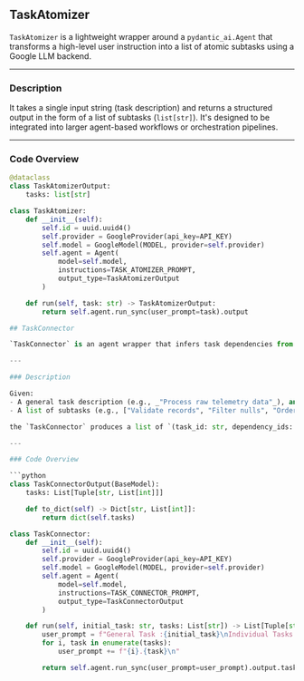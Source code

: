 ## TaskAtomizer

`TaskAtomizer` is a lightweight wrapper around a `pydantic_ai.Agent` that transforms a high-level user instruction into a list of atomic subtasks using a Google LLM backend.

---

### Description

It takes a single input string (task description) and returns a structured output in the form of a list of subtasks (`list[str]`). It's designed to be integrated into larger agent-based workflows or orchestration pipelines.

---

### Code Overview

```python
@dataclass
class TaskAtomizerOutput:
    tasks: list[str]

class TaskAtomizer:
    def __init__(self):
        self.id = uuid.uuid4()
        self.provider = GoogleProvider(api_key=API_KEY)
        self.model = GoogleModel(MODEL, provider=self.provider)
        self.agent = Agent(
            model=self.model,
            instructions=TASK_ATOMIZER_PROMPT,
            output_type=TaskAtomizerOutput
        )

    def run(self, task: str) -> TaskAtomizerOutput:
        return self.agent.run_sync(user_prompt=task).output

## TaskConnector

`TaskConnector` is an agent wrapper that infers task dependencies from a list of subtasks derived from a high-level task description. It uses a Google LLM via `pydantic_ai` to return a structured dependency graph.

---

### Description

Given:
- A general task description (e.g., _"Process raw telemetry data"_), and
- A list of subtasks (e.g., ["Validate records", "Filter nulls", "Order data by timestamp"]),

the `TaskConnector` produces a list of `(task_id: str, dependency_ids: List[int])` pairs, which describe which tasks depend on which others.

---

### Code Overview

```python
class TaskConnectorOutput(BaseModel):
    tasks: List[Tuple[str, List[int]]]

    def to_dict(self) -> Dict[str, List[int]]:
        return dict(self.tasks)

class TaskConnector:
    def __init__(self):
        self.id = uuid.uuid4()
        self.provider = GoogleProvider(api_key=API_KEY)
        self.model = GoogleModel(MODEL, provider=self.provider)
        self.agent = Agent(
            model=self.model,
            instructions=TASK_CONNECTOR_PROMPT,
            output_type=TaskConnectorOutput
        )

    def run(self, initial_task: str, tasks: List[str]) -> List[Tuple[str, List[int]]]:
        user_prompt = f"General Task :{initial_task}\nIndividual Tasks:\n"
        for i, task in enumerate(tasks):
            user_prompt += f"{i}.{task}\n"

        return self.agent.run_sync(user_prompt=user_prompt).output.tasks

